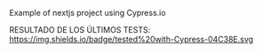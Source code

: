 Example of nextjs project using Cypress.io

<!---Start place for the badge -->
RESULTADO DE LOS ÚLTIMOS TESTS: https://img.shields.io/badge/tested%20with-Cypress-04C38E.svg
<!---End place for the badge -->